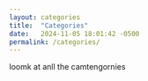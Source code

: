 ```yaml
---
layout: categories
title:  "Categories"
date:   2024-11-05 18:01:42 -0500
permalink: /categories/
---
```

loomk at anll the camtengornies